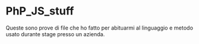 # PhP_JS_stuff
Queste sono prove di file che ho fatto per abituarmi al linguaggio e metodo usato durante stage presso un azienda.

